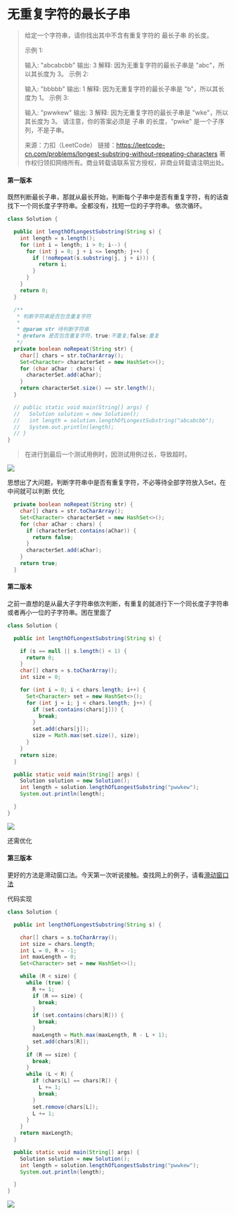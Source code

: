 # 无重复字符的最长子串


> 给定一个字符串，请你找出其中不含有重复字符的 最长子串 的长度。
>
> 示例 1:
>
> 输入: "abcabcbb"
> 输出: 3 
> 解释: 因为无重复字符的最长子串是 "abc"，所以其长度为 3。
> 示例 2:
>
> 输入: "bbbbb"
> 输出: 1
> 解释: 因为无重复字符的最长子串是 "b"，所以其长度为 1。
> 示例 3:
>
> 输入: "pwwkew"
> 输出: 3
> 解释: 因为无重复字符的最长子串是 "wke"，所以其长度为 3。
>      请注意，你的答案必须是 子串 的长度，"pwke" 是一个子序列，不是子串。
>
> 来源：力扣（LeetCode）
> 链接：https://leetcode-cn.com/problems/longest-substring-without-repeating-characters
> 著作权归领扣网络所有。商业转载请联系官方授权，非商业转载请注明出处。

<!--more-->

#### 第一版本

既然判断最长子串，那就从最长开始，判断每个子串中是否有重复字符，有的话查找下一个同长度子字符串。全都没有，找短一位的子字符串。
依次循环。

```java
class Solution {

  public int lengthOfLongestSubstring(String s) {
    int length = s.length();
    for (int i = length; i > 0; i--) {
      for (int j = 0; j + i <= length; j++) {
        if (!noRepeat(s.substring(j, j + i))) {
          return i;
        }
      }
    }
    return 0;
  }

  /**
   * 判断字符串是否包含重复字符
   *
   * @param str 待判断字符串
   * @return 是否包含重复字符，true:不重复;false:重复
   */
  private boolean noRepeat(String str) {
    char[] chars = str.toCharArray();
    Set<Character> characterSet = new HashSet<>();
    for (char aChar : chars) {
      characterSet.add(aChar);
    }
    return characterSet.size() == str.length();
  }

  // public static void main(String[] args) {
  //   Solution solution = new Solution();
  //   int length = solution.lengthOfLongestSubstring("abcabcbb");
  //   System.out.println(length);
  // }
}
```

> 在进行到最后一个测试用例时，因测试用例过长，导致超时。

![][1]

思想出了大问题，判断字符串中是否有重复字符，不必等待全部字符放入Set，在中间就可以判断
优化

```java
  private boolean noRepeat(String str) {
    char[] chars = str.toCharArray();
    Set<Character> characterSet = new HashSet<>();
    for (char aChar : chars) {
      if (characterSet.contains(aChar)) {
        return false;
      }
      characterSet.add(aChar);
    }
    return true;
  }
```



#### 第二版本

之前一直想的是从最大子字符串依次判断，有重复的就进行下一个同长度子字符串或者再小一位的子字符串。困在里面了

```java
class Solution {

  public int lengthOfLongestSubstring(String s) {

    if (s == null || s.length() < 1) {
      return 0;
    }
    char[] chars = s.toCharArray();
    int size = 0;

    for (int i = 0; i < chars.length; i++) {
      Set<Character> set = new HashSet<>();
      for (int j = i; j < chars.length; j++) {
        if (set.contains(chars[j])) {
          break;
        }
        set.add(chars[j]);
        size = Math.max(set.size(), size);
      }
    }
    return size;
  }

  public static void main(String[] args) {
    Solution solution = new Solution();
    int length = solution.lengthOfLongestSubstring("pwwkew");
    System.out.println(length);

  }
}
```

![][2]

还需优化



#### 第三版本

更好的方法是滑动窗口法。今天第一次听说接触。查找网上的例子，请看[滑动窗口法](../滑动窗口法.html)

代码实现

```java
class Solution {

  public int lengthOfLongestSubstring(String s) {

    char[] chars = s.toCharArray();
    int size = chars.length;
    int L = 0, R = -1;
    int maxLength = 0;
    Set<Character> set = new HashSet<>();

    while (R < size) {
      while (true) {
        R += 1;
        if (R == size) {
          break;
        }
        if (set.contains(chars[R])) {
          break;
        }
        maxLength = Math.max(maxLength, R - L + 1);
        set.add(chars[R]);
      }
      if (R == size) {
        break;
      }
      while (L < R) {
        if (chars[L] == chars[R]) {
          L += 1;
          break;
        }
        set.remove(chars[L]);
        L += 1;
      }
    }
    return maxLength;
  }

  public static void main(String[] args) {
    Solution solution = new Solution();
    int length = solution.lengthOfLongestSubstring("pwwkew");
    System.out.println(length);

  }
}
```

![][3]



[1]:  https://blog-1252667810.cos.ap-shanghai.myqcloud.com/image/2020/07/cd2a14b7b59341588d351aad0771a435.png
[2]:  https://blog-1252667810.cos.ap-shanghai.myqcloud.com/image/2020/07/68f6bdb618f4498984f0f8dfcfe4c8b7.png

[3]:  https://blog-1252667810.cos.ap-shanghai.myqcloud.com/image/2020/07/10ee758c803f4a8f83bb738a298ae0f4.png